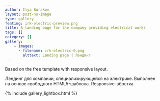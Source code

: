 ```yaml
---
author: Ilya Burakov
layout: post-no-image
type: gallery
featimg: irk-electric-preview.png
title: A landing page for the company providing electrical works
tags: []
category: []
gallery:
    - images:
      - filename: irk-electric-0.png
        alttext: Landing page | Лэндинг
---
```


Based on the free template with responsive layout.
<!--more-->

Лэндинг для компании, специализирующейся на электрике.
Выполнен на основе свободного HTML5-шаблона. Responsive-вёрстка.

{% include gallery_lightbox.html %}